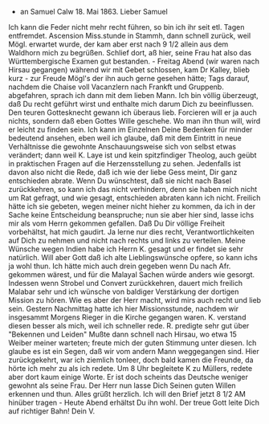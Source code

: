 + an Samuel
 Calw 18. Mai 1863.
Lieber Samuel

Ich kann die Feder nicht mehr recht führen, so bin ich ihr seit etl. Tagen entfremdet. Ascension Miss.stunde in Stammh, dann schnell zurück, weil Mögl. erwartet wurde, der kam aber erst nach 9 1/2 allein aus dem Waldhorn mich zu begrüßen. Schlief dort, aß hier, seine Frau hat also das Württembergische Examen gut bestanden. - Freitag Abend (wir waren nach Hirsau gegangen) während wir mit Gebet schlossen, kam Dr Kalley, blieb kurz - zur Freude Mögl's der ihn auch gerne gesehen hätte; Tags darauf, nachdem die Chaise voll Vacanzlern nach Frankft und Gruppenb. abgefahren, sprach ich dann mit dem lieben Mann. Ich bin völlig überzeugt, daß Du recht geführt wirst und enthalte mich darum Dich zu beeinflussen. Den teuren Gottesknecht gewann ich überaus lieb. Forcieren will er ja auch nichts, sondern daß eben Gottes Wille geschehe. Wo man ihn thun will, wird er leicht zu finden sein. Ich kann im Einzelnen Deine Bedenken für minder bedeutend ansehen, eben weil ich glaube, daß mit dem Eintritt in neue Verhältnisse die gewohnte Anschauungsweise sich von selbst etwas verändert; dann weil K. Laye ist und kein spitzfindiger Theolog, auch geübt in praktischen Fragen auf die Herzensstellung zu sehen. Jedenfalls ist davon also nicht die Rede, daß ich wie der liebe Gess meint, Dir ganz entschieden abrate. Wenn Du wünschtest, daß sie nicht nach Basel zurückkehren, so kann ich das nicht verhindern, denn sie haben mich nicht um Rat gefragt, und wie gesagt, entschieden abraten kann ich nicht. Freilich hätte ich sie gebeten, wegen meiner nicht hieher zu kommen, da ich in der Sache keine Entscheidung beanspruche; nun sie aber hier sind, lasse ichs mir als vom Herrn gekommen gefallen. Daß Du Dir völlige Freiheit vorbehältst, hat mich gaudirt. Ja lerne nur dies recht, Verantwortlichkeiten auf Dich zu nehmen und nicht nach rechts und links zu verteilen. Meine Wünsche wegen Indien habe ich Herrn K. gesagt und er findet sie sehr natürlich. Will aber Gott daß ich alte Lieblingswünsche opfere, so kann ichs ja wohl thun. Ich hätte mich auch drein gegeben wenn Du nach Afr. gekommen wärest, und für die Malayal Sachen würde anders wie gesorgt. Indessen wenn Strobel und Convert zurückkehren, dauert mich freilich Malabar sehr und ich wünsche von baldiger Verstärkung der dortigen Mission zu hören. Wie es aber der Herr macht, wird mirs auch recht und lieb sein. 
Gestern Nachmittag hatte ich hier Missionsstunde, nachdem wir insgesammt Morgens Rieger in die Kirche gegangen waren. K. verstand diesen besser als mich, weil ich schneller rede. R. predigte sehr gut über "Bekennen und Leiden" Mußte dann schnell nach Hirsau, wo etwa 15 Weiber meiner warteten; freute mich der guten Stimmung unter diesen. Ich glaube es ist ein Segen, daß wir vom andern Mann weggegangen sind. Hier zurückgekehrt, war ich ziemlich tonleer, doch bald kamen die Freunde, da hörte ich mehr zu als ich redete. Um 8 Uhr begleitete K zu Müllers, redete aber dort kaum einige Worte. Er ist doch scheints das Deutsche weniger gewohnt als seine Frau. 
Der Herr nun lasse Dich Seinen guten Willen erkennen und thun. 
Alles grüßt herzlich. Ich will den Brief jetzt 8 1/2 AM hinüber tragen - Heute Abend erhältst Du ihn wohl. Der treue Gott leite Dich auf richtiger Bahn!
 Dein V.

